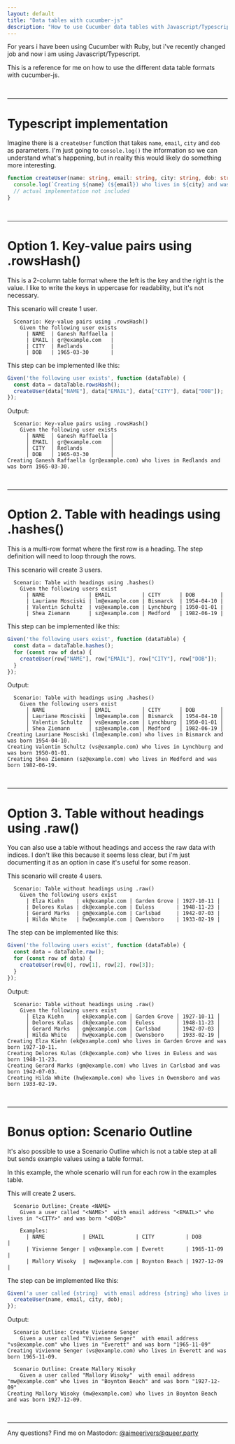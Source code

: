 ```yaml
---
layout: default
title: "Data tables with cucumber-js"
description: "How to use Cucumber data tables with Javascript/Typescript"
---
```


For years i have been using Cucumber with Ruby, but i've recently changed job and now i am using Javascript/Typescript.

This is a reference for me on how to use the different data table formats with cucumber-js.

<br>

---

# Typescript implementation

Imagine there is a `createUser` function that takes `name`, `email`, `city` and `dob` as parameters. I'm just going to `console.log()` the information so we can understand what's happening, but in reality this would likely do something more interesting.

```typescript
function createUser(name: string, email: string, city: string, dob: string) {
  console.log(`Creating ${name} (${email}) who lives in ${city} and was born ${dob}.`);
  // actual implementation not included
}
```

<br>

---


# Option 1. Key-value pairs using .rowsHash()

This is a 2-column table format where the left is the key and the right is the value. I like to write the keys in uppercase for readability, but it's not necessary.

This scenario will create 1 user.

```cucumber
  Scenario: Key-value pairs using .rowsHash()
    Given the following user exists
      | NAME  | Ganesh Raffaella |
      | EMAIL | gr@example.com   |
      | CITY  | Redlands         |
      | DOB   | 1965-03-30       |
```

This step can be implemented like this:

```typescript
Given('the following user exists', function (dataTable) {
  const data = dataTable.rowsHash();
  createUser(data["NAME"], data["EMAIL"], data["CITY"], data["DOB"]);
});
```

Output:

```
  Scenario: Key-value pairs using .rowsHash()
    Given the following user exists
      │ NAME  │ Ganesh Raffaella │
      │ EMAIL │ gr@example.com   │
      │ CITY  │ Redlands         │
      │ DOB   │ 1965-03-30       │
Creating Ganesh Raffaella (gr@example.com) who lives in Redlands and was born 1965-03-30.
```

<br>

---


# Option 2. Table with headings using .hashes()

This is a multi-row format where the first row is a heading. The step definition will need to loop through the rows.

This scenario will create 3 users.

```cucumber
  Scenario: Table with headings using .hashes()
    Given the following users exist
      | NAME              | EMAIL          | CITY      | DOB        |
      | Lauriane Mosciski | lm@example.com | Bismarck  | 1954-04-10 |
      | Valentin Schultz  | vs@example.com | Lynchburg | 1950-01-01 |
      | Shea Ziemann      | sz@example.com | Medford   | 1982-06-19 |
```

This step can be implemented like this:

```typescript
Given('the following users exist', function (dataTable) {
  const data = dataTable.hashes();
  for (const row of data) {
    createUser(row["NAME"], row["EMAIL"], row["CITY"], row["DOB"]);
  }
});
```

Output:

```
  Scenario: Table with headings using .hashes()
    Given the following users exist
      │ NAME              │ EMAIL          │ CITY      │ DOB        │
      │ Lauriane Mosciski │ lm@example.com │ Bismarck  │ 1954-04-10 │
      │ Valentin Schultz  │ vs@example.com │ Lynchburg │ 1950-01-01 │
      │ Shea Ziemann      │ sz@example.com │ Medford   │ 1982-06-19 │
Creating Lauriane Mosciski (lm@example.com) who lives in Bismarck and was born 1954-04-10.
Creating Valentin Schultz (vs@example.com) who lives in Lynchburg and was born 1950-01-01.
Creating Shea Ziemann (sz@example.com) who lives in Medford and was born 1982-06-19.
```

<br>

---


# Option 3. Table without headings using .raw()

You can also use a table without headings and access the raw data with indices. I don't like this because it seems less clear, but i'm just documenting it as an option in case it's useful for some reason.

This scenario will create 4 users.

```cucumber
  Scenario: Table without headings using .raw()
    Given the following users exist
      | Elza Kiehn    | ek@example.com | Garden Grove | 1927-10-11 |
      | Delores Kulas | dk@example.com | Euless       | 1948-11-23 |
      | Gerard Marks  | gm@example.com | Carlsbad     | 1942-07-03 |
      | Hilda White   | hw@example.com | Owensboro    | 1933-02-19 |
```

The step can be implemented like this:

```typescript
Given('the following users exist', function (dataTable) {
  const data = dataTable.raw();
  for (const row of data) {
    createUser(row[0], row[1], row[2], row[3]);
  }
});
```

Output:

```
  Scenario: Table without headings using .raw()
    Given the following users exist
      │ Elza Kiehn    │ ek@example.com │ Garden Grove │ 1927-10-11 │
      │ Delores Kulas │ dk@example.com │ Euless       │ 1948-11-23 │
      │ Gerard Marks  │ gm@example.com │ Carlsbad     │ 1942-07-03 │
      │ Hilda White   │ hw@example.com │ Owensboro    │ 1933-02-19 │
Creating Elza Kiehn (ek@example.com) who lives in Garden Grove and was born 1927-10-11.
Creating Delores Kulas (dk@example.com) who lives in Euless and was born 1948-11-23.
Creating Gerard Marks (gm@example.com) who lives in Carlsbad and was born 1942-07-03.
Creating Hilda White (hw@example.com) who lives in Owensboro and was born 1933-02-19.
```

<br>

---

# Bonus option: Scenario Outline

It's also possible to use a Scenario Outline which is not a table step at all but sends example values using a table format.

In this example, the whole scenario will run for each row in the examples table.

This will create 2 users.

```cucumber
  Scenario Outline: Create <NAME>
    Given a user called "<NAME>"  with email address "<EMAIL>" who lives in "<CITY>" and was born "<DOB>"

    Examples: 
      | NAME            | EMAIL          | CITY          | DOB        |
      | Vivienne Senger | vs@example.com | Everett       | 1965-11-09 |
      | Mallory Wisoky  | mw@example.com | Boynton Beach | 1927-12-09 |
```

The step can be implemented like this:

```typescript
Given('a user called {string}  with email address {string} who lives in {string} and was born {string}', function (name, email, city, dob) {
  createUser(name, email, city, dob);
});
```

Output:

```
  Scenario Outline: Create Vivienne Senger
    Given a user called "Vivienne Senger"  with email address "vs@example.com" who lives in "Everett" and was born "1965-11-09"
Creating Vivienne Senger (vs@example.com) who lives in Everett and was born 1965-11-09.

  Scenario Outline: Create Mallory Wisoky
    Given a user called "Mallory Wisoky"  with email address "mw@example.com" who lives in "Boynton Beach" and was born "1927-12-09"
Creating Mallory Wisoky (mw@example.com) who lives in Boynton Beach and was born 1927-12-09.
```

<br>

---

Any questions? Find me on Mastodon: [@aimeerivers@queer.party](https://queer.party/@aimeerivers)
